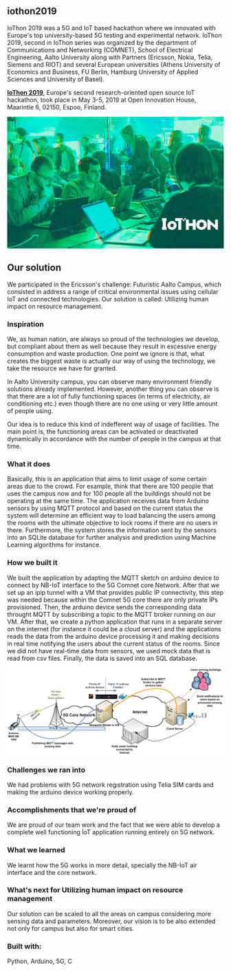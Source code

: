 ## iothon2019

IoThon 2019 was a 5G and IoT based hackathon where we innovated with Europe's top university-based 5G testing and experimental network. IoThon 2019, second in IoThon series was organized by the department of Communications and Networking (COMNET), School of Electrical Engineering, Aalto University along with Partners (Ericsson, Nokia, Telia, Siemens and RIOT) and several European universities (Athens University of Economics and Business, FU Berlin, Hamburg University of Applied Sciences and University of Basel). 

**[IoThon 2019](https://iothon.io/)**, Europe's second research-oriented open source IoT hackathon, took place in May 3-5, 2019 at Open Innovation House, Maarintie 6, 02150, Espoo, Finland.

![Iothon](images/iothon.jpg)

## Our solution
We participated in the Ericsson's challenge: Futuristic Aalto Campus, which consisted in address a range of critical environmental issues using cellular IoT and connected technologies. Our solution is called: Utilizing human impact on resource management.

### Inspiration
We, as human nation, are always so proud of the technologies we develop, but compliant about them as well because they result in excessive energy consumption and waste production. One point we ignore is that, what creates the biggest waste is actually our way of using the technology, we take the resource we have for granted.

In Aalto University campus, you can observe many environment friendly solutions already implemented. However, another thing you can observe is that there are a lot of fully functioning spaces (in terms of electricity, air conditioning etc.) even though there are no one using or very little amount of people using.

Our idea is to reduce this kind of indefferent way of usage of facilities. The main point is, the functioning areas can be activated or deactivated dynamically in accordance with the number of people in the campus at that time.

### What it does
Basically, this is an application that aims to limit usage of some certain areas due to the crowd. For example, think that there are 100 people that uses the campus now and for 100 people all the buildings should not be operating at the same time. The application receives data from Arduino sensors by using MQTT protocol and based on the current status the system will determine an efficient way to load balancing the users among the rooms with the ultimate objective to lock rooms if there are no users in there. Furthermore, the system stores the information sent by the sensors into an SQLite database for further analysis and prediction using Machine Learning algorithms for instance.

### How we built it
We built the application by adapting the MQTT sketch on arduino device to connect by NB-IoT interface to the 5G Comnet core Network. After that we set up an ipip tunnel with a VM that provides public İP connectivity, this step was needed because within the Comnet 5G core there are only private İPs provisioned. Then, the arduino device sends the corresponding data throught MQTT by subscribing a topic to the MQTT broker running on our VM. After that, we create a python application that runs in a separate server on the internet (for instance it could be a cloud server) and the applications reads the data from the arduino device processing it and making decisions in real time notifying the users about the current status of the rooms. Since we did not have real-time data from sensors, we used mock data that is read from csv files. Finally, the data is saved into an SQL database.

![Architecture](images/architecture.jpg)

### Challenges we ran into
We had problems with 5G network regıstration using Telia SIM cards and making the arduino device working properly.

### Accomplishments that we're proud of
We are proud of our team work and the fact that we were able to develop a complete well functioning İoT application running entirely on 5G network.

### What we learned
We learnt how the 5G works in more detail, specially the NB-İoT air interface and the core network.

### What's next for Utilizing human impact on resource management
Our solution can be scaled to all the areas on campus considering more sensing data and parameters. Moreover, our vision is to be also extended not only for campus but also for smart cities.

### Built with:
Python, Arduino, 5G, C
